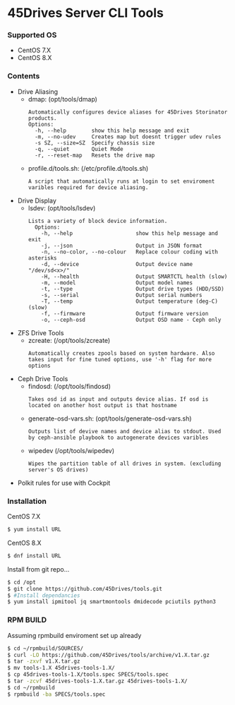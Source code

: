 
# 45Drives Server CLI Tools
### Supported OS
  - CentOS 7.X
  - CentOS 8.X

### Contents
  - Drive Aliasing
    - dmap: (opt/tools/dmap)
      ```
      Automatically configures device aliases for 45Drives Storinator products.
      Options:
        -h, --help        show this help message and exit
        -m, --no-udev     Creates map but doesnt trigger udev rules
        -s SZ, --size=SZ  Specify chassis size
        -q, --quiet       Quiet Mode
        -r, --reset-map   Resets the drive map
      ```
    - profile.d/tools.sh: (/etc/profile.d/tools.sh)
        ```
        A script that automatically runs at login to set enviroment varibles required for device aliasing.
        ```
  - Drive Display
    - lsdev: (opt/tools/lsdev)
      ```
      Lists a variety of block device information. 
        Options:
          -h, --help                    show this help message and exit
          -j, --json                    Output in JSON format
          -n, --no-color, --no-colour   Replace colour coding with asterisks
          -d, --device                  Output device name "/dev/sd<x>/"
          -H, --health                  Output SMARTCTL health (slow)
          -m, --model                   Output model names
          -t, --type                    Output drive types (HDD/SSD)
          -s, --serial                  Output serial numbers
          -T, --temp                    Output temperature (deg-C) (slow)
          -f, --firmware                Output firmware version
          -o, --ceph-osd                Output OSD name - Ceph only
        ```
  - ZFS Drive Tools
    - zcreate: (/opt/tools/zcreate)
      ```
      Automatically creates zpools based on system hardware. Also takes input for fine tuned options, use '-h' flag for more options
      ```   
  - Ceph Drive Tools
    - findosd: (/opt/tools/findosd)
      ```
      Takes osd id as input and outputs device alias. If osd is located on another host output is that hostname
      ```
    - generate-osd-vars.sh: (opt/tools/generate-osd-vars.sh) 
      ```
      Outputs list of devive names and device alias to stdout. Used by ceph-ansible playbook to autogenerate devices varibles
      ```
    - wipedev (/opt/tools/wipedev)
      ```
      Wipes the partition table of all drives in system. (excluding server's OS drives)
      ```
  - Polkit rules for use with Cockpit
  
### Installation
CentOS 7.X
```sh
$ yum install URL
```
CentOS 8.X
```sh
$ dnf install URL
```
Install from git repo...

```sh
$ cd /opt
$ git clone https://github.com/45Drives/tools.git
$ #Install dependancies
$ yum install ipmitool jq smartmontools dmidecode pciutils python3
```
### RPM BUILD
Assuming rpmbuild enviroment set up already
```sh
$ cd ~/rpmbuild/SOURCES/
$ curl -LO https://github.com/45Drives/tools/archive/v1.X.tar.gz
$ tar -zxvf v1.X.tar.gz
$ mv tools-1.X 45drives-tools-1.X/
$ cp 45drives-tools-1.X/tools.spec SPECS/tools.spec
$ tar -zcvf 45drives-tools-1.X.tar.gz 45drives-tools-1.X/
$ cd ~/rpmbuild
$ rpmbuild -ba SPECS/tools.spec
```
